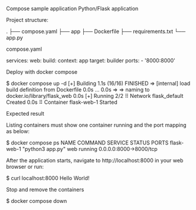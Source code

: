 Compose sample application
Python/Flask application

Project structure:

.
├── compose.yaml
├── app
    ├── Dockerfile
    ├── requirements.txt
    └── app.py

compose.yaml

services: 
  web: 
    build:
     context: app
     target: builder
    ports: 
      - '8000:8000'

Deploy with docker compose

$ docker compose up -d
[+] Building 1.1s (16/16) FINISHED
 => [internal] load build definition from Dockerfile                                                                                                                                                                                       0.0s
    ...                                                                                                                                         0.0s
 => => naming to docker.io/library/flask_web                                                                                                                                                                                               0.0s
[+] Running 2/2
 ⠿ Network flask_default  Created                                                                                                                                                                                                          0.0s
 ⠿ Container flask-web-1  Started

Expected result

Listing containers must show one container running and the port mapping as below:

$ docker compose ps
NAME                COMMAND             SERVICE             STATUS              PORTS
flask-web-1         "python3 app.py"    web                 running             0.0.0.0:8000->8000/tcp

After the application starts, navigate to http://localhost:8000 in your web browser or run:

$ curl localhost:8000
Hello World!

Stop and remove the containers

$ docker compose down

